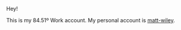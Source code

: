 Hey! 

This is my 84.51º Work account. My personal account is [matt-wiley](https://github.com/matt-wiley).